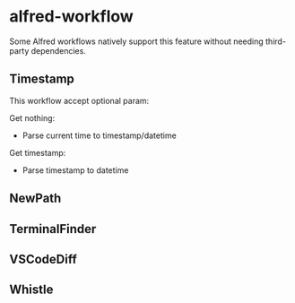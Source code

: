 # alfred-workflow
Some Alfred workflows natively support this feature without needing third-party dependencies.

## Timestamp
This workflow accept optional param:

Get nothing:

- Parse current time to timestamp/datetime

Get timestamp:

- Parse timestamp to datetime

## NewPath

## TerminalFinder

## VSCodeDiff

## Whistle